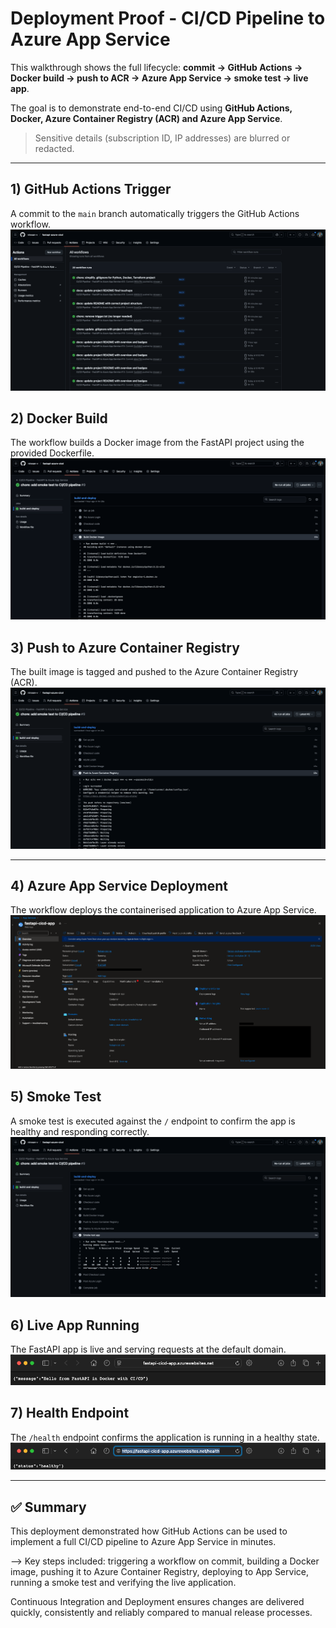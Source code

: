 # Deployment Proof - CI/CD Pipeline to Azure App Service

This walkthrough shows the full lifecycle: **commit → GitHub Actions → Docker build → push to ACR → Azure App Service → smoke test → live app**.  

The goal is to demonstrate end-to-end CI/CD using **GitHub Actions, Docker, Azure Container Registry (ACR) and Azure App Service**.

> Sensitive details (subscription ID, IP addresses) are blurred or redacted.

---

## 1) GitHub Actions Trigger
A commit to the `main` branch automatically triggers the GitHub Actions workflow.  
![GitHub Actions Trigger](./01-actions-trigger.png)

## 2) Docker Build
The workflow builds a Docker image from the FastAPI project using the provided Dockerfile.  
![Docker Build](./02-docker-build.png)

## 3) Push to Azure Container Registry
The built image is tagged and pushed to the Azure Container Registry (ACR).  
![Push to ACR](./03-acr-push.png)

---

## 4) Azure App Service Deployment
The workflow deploys the containerised application to Azure App Service.  
![App Service Deployment](./04-app-service.png)

## 5) Smoke Test
A smoke test is executed against the `/` endpoint to confirm the app is healthy and responding correctly.  
![Smoke Test](./05-smoke-test.png)

## 6) Live App Running
The FastAPI app is live and serving requests at the default domain.  
![Live App](./06-live-app.png)

## 7) Health Endpoint
The `/health` endpoint confirms the application is running in a healthy state.  
![Health Endpoint](./07-live-app-health.png)

---

## ✅ Summary
This deployment demonstrated how GitHub Actions can be used to implement a full CI/CD pipeline to Azure App Service in minutes.  

--> Key steps included: triggering a workflow on commit, building a Docker image, pushing it to Azure Container Registry, deploying to App Service, running a smoke test and verifying the live application.  

Continuous Integration and Deployment ensures changes are delivered quickly, consistently and reliably compared to manual release processes.

